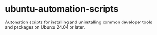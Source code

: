 # ubuntu-automation-scripts
Automation scripts for installing and uninstalling common developer tools and packages on Ubuntu 24.04 or later.
